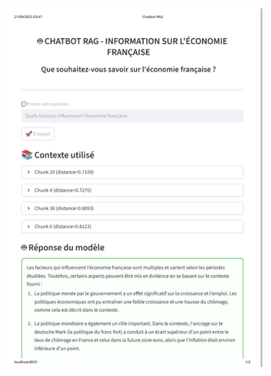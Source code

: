 <a href="images/AppStreamlit.pdf">
<img src="images/image_web_streamlit.png" alt="Aperçu du PDF" width="800"/>
</a>

